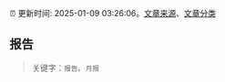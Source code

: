 :alarm_clock: 更新时间: 2025-01-09 03:26:06。[文章来源](/README.md)、[文章分类](/TAGS.md)

## 报告


> 关键字：`报告`、`月报`




